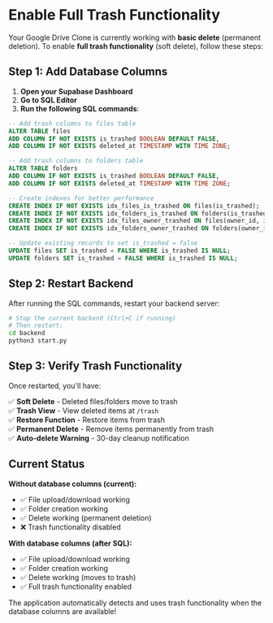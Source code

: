 # Enable Full Trash Functionality

Your Google Drive Clone is currently working with **basic delete** (permanent deletion). To enable **full trash functionality** (soft delete), follow these steps:

## Step 1: Add Database Columns

1. **Open your Supabase Dashboard**
2. **Go to SQL Editor**
3. **Run the following SQL commands**:

```sql
-- Add trash columns to files table
ALTER TABLE files 
ADD COLUMN IF NOT EXISTS is_trashed BOOLEAN DEFAULT FALSE,
ADD COLUMN IF NOT EXISTS deleted_at TIMESTAMP WITH TIME ZONE;

-- Add trash columns to folders table
ALTER TABLE folders 
ADD COLUMN IF NOT EXISTS is_trashed BOOLEAN DEFAULT FALSE,
ADD COLUMN IF NOT EXISTS deleted_at TIMESTAMP WITH TIME ZONE;

-- Create indexes for better performance
CREATE INDEX IF NOT EXISTS idx_files_is_trashed ON files(is_trashed);
CREATE INDEX IF NOT EXISTS idx_folders_is_trashed ON folders(is_trashed);
CREATE INDEX IF NOT EXISTS idx_files_owner_trashed ON files(owner_id, is_trashed);
CREATE INDEX IF NOT EXISTS idx_folders_owner_trashed ON folders(owner_id, is_trashed);

-- Update existing records to set is_trashed = false
UPDATE files SET is_trashed = FALSE WHERE is_trashed IS NULL;
UPDATE folders SET is_trashed = FALSE WHERE is_trashed IS NULL;
```

## Step 2: Restart Backend

After running the SQL commands, restart your backend server:

```bash
# Stop the current backend (Ctrl+C if running)
# Then restart:
cd backend
python3 start.py
```

## Step 3: Verify Trash Functionality

Once restarted, you'll have:

✅ **Soft Delete** - Deleted files/folders move to trash  
✅ **Trash View** - View deleted items at `/trash`  
✅ **Restore Function** - Restore items from trash  
✅ **Permanent Delete** - Remove items permanently from trash  
✅ **Auto-delete Warning** - 30-day cleanup notification  

## Current Status

**Without database columns (current):**
- ✅ File upload/download working
- ✅ Folder creation working  
- ✅ Delete working (permanent deletion)
- ❌ Trash functionality disabled

**With database columns (after SQL):**
- ✅ File upload/download working
- ✅ Folder creation working
- ✅ Delete working (moves to trash)
- ✅ Full trash functionality enabled

The application automatically detects and uses trash functionality when the database columns are available!